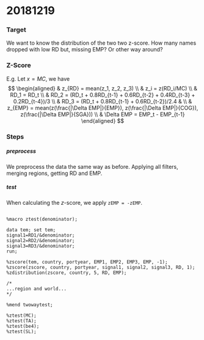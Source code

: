 # 20181219

### Target

We want to know the distribution of the two two z-score. How many names dropped with low RD but, missing EMP? Or other way around?

### Z-Score

E.g. Let $x=MC$, we have
$$
\begin{aligned}
& z_{RD} = mean(z_1, z_2, z_3) \\
& z_i = z(RD_i/MC) \\
& RD_1 = RD_t \\
& RD_2 = (RD_t + 0.8RD_{t-1} + 0.6RD_{t-2} + 0.4RD_{t-3} + 0.2RD_{t-4})/3 \\
& RD_3 = (RD_t + 0.8RD_{t-1} + 0.6RD_{t-2})/2.4 
& \\
& z_{EMP} = mean(z(\frac{|\Delta EMP|}{EMP}), z(\frac{|\Delta EMP|}{COG}), z(\frac{|\Delta EMP|}{SGA})) \\
& \Delta EMP = EMP_t - EMP_{t-1}
\end{aligned}
$$


### Steps

##### preprocess

We preprocess the data the same way as before. Applying all filters, merging regions, getting RD and EMP.

##### test

When calculating the $z$-score, we apply `zEMP = -zEMP`.

```SAS

%macro ztest(denominator);

data tem; set tem;
signal1=RD1/&denominator;
signal2=RD2/&denominator;
signal3=RD3/&denominator;
run;

%zscore(tem, country, portyear, EMP1, EMP2, EMP3, EMP, -1);
%zscore(zscore, country, portyear, signal1, signal2, signal3, RD, 1);
%zdistribution(zscore, country, 5, RD, EMP);

/*
...region and world...
*/

%mend twowaytest;

%ztest(MC);
%ztest(TA);
%ztest(be4);
%ztest(SL);
```